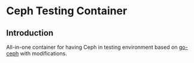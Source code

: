 # Ceph Testing Container

## Introduction

All-in-one container for having Ceph in testing environment based on [go-ceph](https://github.com/ceph/go-ceph/) with modifications.
